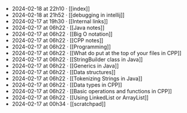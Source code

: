 - 2024-02-18 at 22h10 · [[index]]
- 2024-02-18 at 21h52 · [[debugging in intellij]]
- 2024-02-17 at 19h30 · [[Internal links]]
- 2024-02-17 at 06h22 · [[Java notes]]
- 2024-02-17 at 06h22 · [[Big O notation]]
- 2024-02-17 at 06h22 · [[CPP notes]]
- 2024-02-17 at 06h22 · [[Programming]]
- 2024-02-17 at 06h22 · [[What do put at the top of your files in CPP]]
- 2024-02-17 at 06h22 · [[StringBuilder class in Java]]
- 2024-02-17 at 06h22 · [[Generics in Java]]
- 2024-02-17 at 06h22 · [[Data structures]]
- 2024-02-17 at 06h22 · [[Tokenizing Strings in Java]]
- 2024-02-17 at 06h22 · [[Data types in CPP]]
- 2024-02-17 at 06h22 · [[Basic operations and functions in CPP]]
- 2024-02-17 at 06h22 · [[Using LinkedList or ArrayList]]
- 2024-02-17 at 00h34 · [[scratchpad]]
